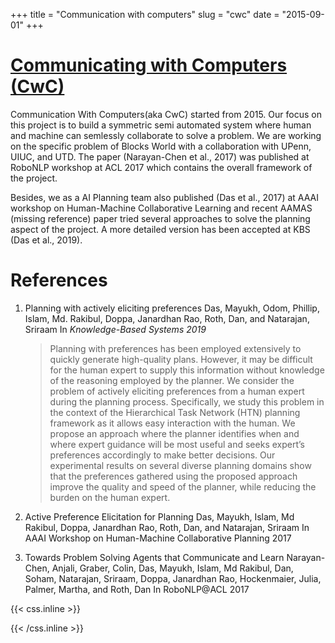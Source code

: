 +++
title = "Communication with computers"
slug = "cwc"
date = "2015-09-01"
+++

# [Communicating with Computers (CwC)](https://www.darpa.mil/program/communicating-with-computers)

Communication With Computers(aka CwC) started from 2015. Our focus on this project is to build a symmetric semi automated system where human and machine can semlessly collaborate to solve a problem. We are working on the specific problem of Blocks World with a collaboration with UPenn, UIUC, and UTD. The paper (Narayan-Chen et al., 2017) was published at RoboNLP workshop at ACL 2017 which contains the overall framework of the project.

Besides, we as a AI Planning team also published (Das et al., 2017) at AAAI workshop on Human-Machine Collaborative Learning and recent AAMAS (missing reference) paper tried several approaches to solve the planning aspect of the project. A more detailed version has been accepted at KBS (Das et al., 2019).

# References

1. Planning with actively eliciting preferences Das, Mayukh, Odom, Phillip, Islam, Md. Rakibul, Doppa, Janardhan Rao, Roth, Dan, and Natarajan, Sriraam In _Knowledge-Based Systems 2019_

    > Planning with preferences has been employed extensively to quickly generate high-quality plans. However, it may be difficult for the human expert to supply this information without knowledge of the reasoning employed by the planner. We consider the problem of actively eliciting preferences from a human expert during the planning process. Specifically, we study this problem in the context of the Hierarchical Task Network (HTN) planning framework as it allows easy interaction with the human. We propose an approach where the planner identifies when and where expert guidance will be most useful and seeks expert’s preferences accordingly to make better decisions. Our experimental results on several diverse planning domains show that the preferences gathered using the proposed approach improve the quality and speed of the planner, while reducing the burden on the human expert.

2. Active Preference Elicitation for Planning Das, Mayukh, Islam, Md Rakibul, Doppa, Janardhan Rao, Roth, Dan, and Natarajan, Sriraam In AAAI Workshop on Human-Machine Collaborative Planning 2017

3. Towards Problem Solving Agents that Communicate and Learn Narayan-Chen, Anjali, Graber, Colin, Das, Mayukh, Islam, Md Rakibul, Dan, Soham, Natarajan, Sriraam, Doppa, Janardhan Rao, Hockenmaier, Julia, Palmer, Martha, and Roth, Dan In RoboNLP@ACL 2017

{{< css.inline >}}

<style>
.canon { background: white; width: 100%; height: auto; }
</style>

{{< /css.inline >}}
